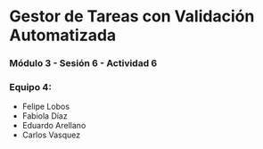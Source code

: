 # Gestor de Tareas con Validación Automatizada

### Módulo 3 - Sesión 6 - Actividad 6

### Equipo 4: 
- Felipe Lobos
- Fabiola Díaz
- Eduardo Arellano
- Carlos Vasquez